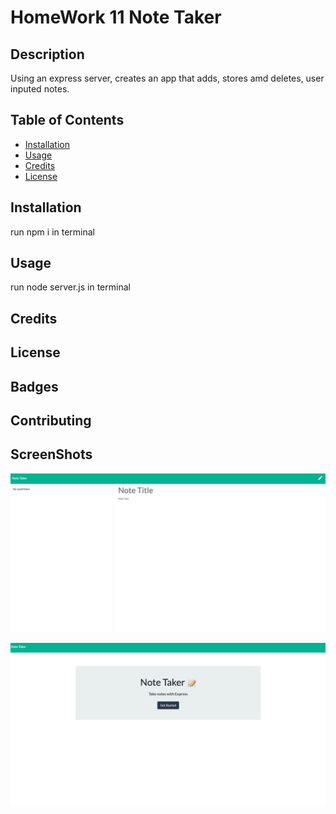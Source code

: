 # HomeWork 11 Note Taker

## Description 

Using an express server, creates an app that adds, stores amd deletes, user inputed notes.


## Table of Contents


* [Installation](#installation)
* [Usage](#usage)
* [Credits](#credits)
* [License](#license)


## Installation

run npm i in terminal


## Usage 

run node server.js in terminal


## Credits





## License


## Badges




## Contributing



## ScreenShots

![screenshot HW#11](/HomeWork11ss1.png?raw=true)

![screenshot HW#11](/HomeWork11ss2.png?raw=true)



